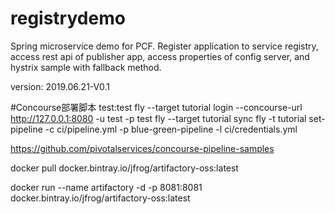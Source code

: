 # registrydemo
Spring microservice demo for PCF. Register application to service registry, access rest api of publisher app, access properties of config server, and hystrix sample with fallback method.

version: 2019.06.21-V0.1

#Concourse部署脚本
test:test
fly --target tutorial login --concourse-url http://127.0.0.1:8080 -u test -p test
fly --target tutorial sync
fly -t tutorial set-pipeline -c ci/pipeline.yml -p blue-green-pipeline -l ci/credentials.yml


https://github.com/pivotalservices/concourse-pipeline-samples


docker pull docker.bintray.io/jfrog/artifactory-oss:latest

docker run --name artifactory -d -p 8081:8081 docker.bintray.io/jfrog/artifactory-oss:latest